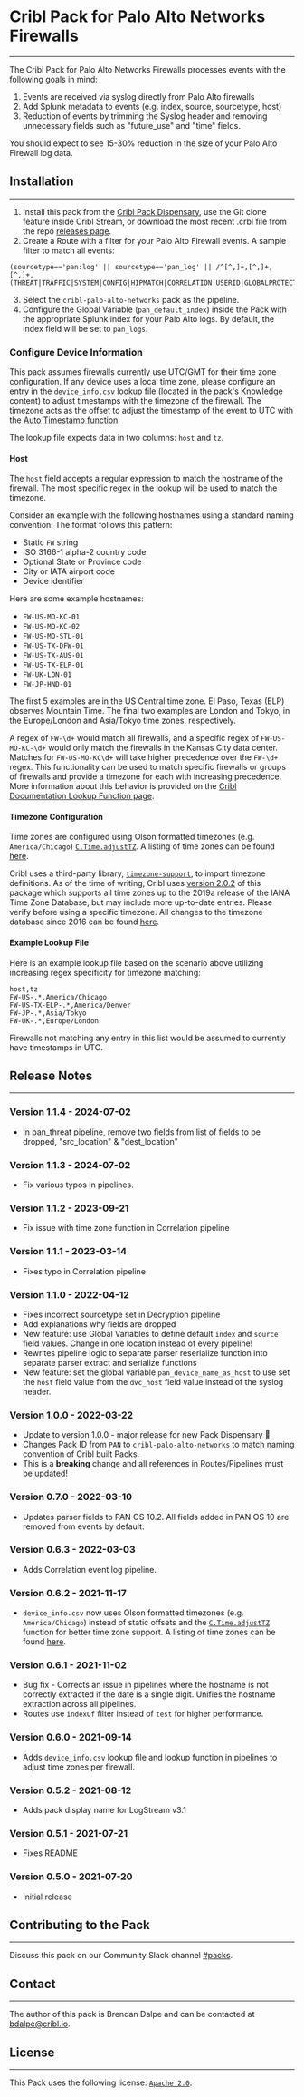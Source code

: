 # Cribl Pack for Palo Alto Networks Firewalls
----

The Cribl Pack for Palo Alto Networks Firewalls processes events with the following goals in mind:
1. Events are received via syslog directly from Palo Alto firewalls
1. Add Splunk metadata to events (e.g. index, source, sourcetype, host)
2. Reduction of events by trimming the Syslog header and removing unnecessary fields such as "future_use" and "time" fields.

You should expect to see 15-30% reduction in the size of your Palo Alto Firewall log data.

## Installation
---
1. Install this pack from the [Cribl Pack Dispensary](https://packs.cribl.io), use the Git clone feature inside Cribl Stream, or download the most recent .crbl file from the repo [releases page](https://github.com/criblpacks/cribl-palo-alto-networks/releases).
2. Create a Route with a filter for your Palo Alto Firewall events. A sample filter to match all events:
```
(sourcetype=='pan:log' || sourcetype=='pan_log' || /^[^,]+,[^,]+,[^,]+,(THREAT|TRAFFIC|SYSTEM|CONFIG|HIPMATCH|CORRELATION|USERID|GLOBALPROTECT),/.test(_raw))
```
3. Select the `cribl-palo-alto-networks` pack as the pipeline.
4. Configure the Global Variable (`pan_default_index`) inside the Pack with the appropriate Splunk index for your Palo Alto logs. By default, the index field will be set to `pan_logs`.

### Configure Device Information
This pack assumes firewalls currently use UTC/GMT for their time zone configuration. If any device uses a local time zone, please configure an entry in the `device_info.csv` lookup file (located in the pack's Knowledge content) to adjust timestamps with the timezone of the firewall. The timezone acts as the offset to adjust the timestamp of the event to UTC with the [Auto Timestamp function](https://docs.cribl.io/stream/auto-timestamp-function/).

The lookup file expects data in two columns: `host` and `tz`.

#### Host

The `host` field accepts a regular expression to match the hostname of the firewall. The most specific regex in the lookup will be used to match the timezone.

Consider an example with the following hostnames using a standard naming convention. The format follows this pattern:
* Static `FW` string
* ISO 3166-1 alpha-2 country code
* Optional State or Province code
* City or IATA airport code
* Device identifier

Here are some example hostnames:
* `FW-US-MO-KC-01`
* `FW-US-MO-KC-02`
* `FW-US-MO-STL-01`
* `FW-US-TX-DFW-01`
* `FW-US-TX-AUS-01`
* `FW-US-TX-ELP-01`
* `FW-UK-LON-01`
* `FW-JP-HND-01`

The first 5 examples are in the US Central time zone. El Paso, Texas (ELP) observes Mountain Time. The final two examples are London and Tokyo, in the Europe/London and Asia/Tokyo time zones, respectively.

A regex of `FW-\d+` would match all firewalls, and a specific regex of `FW-US-MO-KC-\d+` would only match the firewalls in the Kansas City data center. Matches for `FW-US-MO-KC\d+` will take higher precedence over the `FW-\d+` regex. This functionality can be used to match specific firewalls or groups of firewalls and provide a timezone for each with increasing precedence. More information about this behavior is provided on the [Cribl Documentation Lookup Function page](https://docs.cribl.io/stream/lookup-function/#usage).

#### Timezone Configuration

Time zones are configured using Olson formatted timezones (e.g. `America/Chicago`) [`C.Time.adjustTZ`](https://docs.cribl.io/logstream/cribl-reference/#time). A listing of time zones can be found [here](https://en.wikipedia.org/wiki/List_of_tz_database_time_zones#List).

Cribl uses a third-party library, [`timezone-support`](https://www.npmjs.com/package/timezone-support), to import timezone definitions. As of the time of writing, Cribl uses [version 2.0.2](https://github.com/prantlf/timezone-support/releases/tag/v2.0.2) of this package which supports all time zones up to the 2019a release of the IANA Time Zone Database, but may include more up-to-date entries. Please verify before using a specific timezone. All changes to the timezone database since 2016 can be found [here](https://tzdata-meta.timtimeonline.com/).

#### Example Lookup File

Here is an example lookup file based on the scenario above utilizing increasing regex specificity for timezone matching:
```
host,tz
FW-US-.*,America/Chicago
FW-US-TX-ELP-.*,America/Denver
FW-JP-.*,Asia/Tokyo
FW-UK-.*,Europe/London
```

Firewalls not matching any entry in this list would be assumed to currently have timestamps in UTC.

## Release Notes
---
### Version 1.1.4 - 2024-07-02
* In pan_threat pipeline, remove two fields from list of fields to be dropped, "src_location" & "dest_location"

### Version 1.1.3 - 2024-07-02
* Fix various typos in pipelines.

### Version 1.1.2 - 2023-09-21
* Fix issue with time zone function in Correlation pipeline

### Version 1.1.1 - 2023-03-14
* Fixes typo in Correlation pipeline

### Version 1.1.0 - 2022-04-12
* Fixes incorrect sourcetype set in Decryption pipeline
* Add explanations why fields are dropped
* New feature: use Global Variables to define default `index` and `source` field values. Change in one location instead of every pipeline!
* Rewrites pipeline logic to separate parser reserialize function into separate parser extract and serialize functions
* New feature: set the global variable `pan_device_name_as_host` to use set the `host` field value from the `dvc_host` field value instead of the syslog header.

### Version 1.0.0 - 2022-03-22
* Update to version 1.0.0 - major release for new Pack Dispensary 🎉
* Changes Pack ID from `PAN` to `cribl-palo-alto-networks` to match naming convention of Cribl built Packs.
* This is a **breaking** change and all references in Routes/Pipelines must be updated!

### Version 0.7.0 - 2022-03-10
* Updates parser fields to PAN OS 10.2. All fields added in PAN OS 10 are removed from events by default.

### Version 0.6.3 - 2022-03-03
* Adds Correlation event log pipeline.

### Version 0.6.2 - 2021-11-17
* `device_info.csv` now uses Olson formatted timezones (e.g. `America/Chicago`) instead of static offsets and the [`C.Time.adjustTZ`](https://docs.cribl.io/logstream/cribl-reference/#time) function for better time zone support. A listing of time zones can be found [here](https://en.wikipedia.org/wiki/List_of_tz_database_time_zones#List).

### Version 0.6.1 - 2021-11-02
* Bug fix - Corrects an issue in pipelines where the hostname is not correctly extracted if the date is a single digit. Unifies the hostname extraction across all pipelines.
* Routes use `indexOf` filter instead of `test` for higher performance. 

### Version 0.6.0 - 2021-09-14
* Adds `device_info.csv` lookup file and lookup function in pipelines to adjust time zones per firewall.

### Version 0.5.2 - 2021-08-12
* Adds pack display name for LogStream v3.1

### Version 0.5.1 - 2021-07-21
* Fixes README

### Version 0.5.0 - 2021-07-20
* Initial release


## Contributing to the Pack
---
Discuss this pack on our Community Slack channel [#packs](https://cribl-community.slack.com/archives/C021UP7ETM3).

## Contact
---
The author of this pack is Brendan Dalpe and can be contacted at <bdalpe@cribl.io>.

## License
---
This Pack uses the following license: [`Apache 2.0`](https://github.com/criblpacks/cribl-palo-alto-networks/blob/master/LICENSE).
